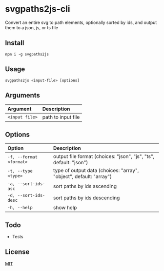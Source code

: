 # svgpaths2js-cli

Convert an entire svg to path elements, optionally sorted by ids, and output them to a json, js, or ts file

## Install

`npm i -g svgpaths2js`

## Usage

`svgpaths2js <input-file> [options]`

## Arguments

| Argument                | Description         |
| :--------------------   | :-----------        |
| `<input file>`          | path to input file  |

## Options

| Option                  | Description                                                        |
| :--------------------   | :-----------                                                       |
| `-f, --format <format>` | output file format (choices: "json", "js", "ts", default: "json")  |
| `-t, --type <type>`     | type of output data (choices: "array", "object", default: "array") |
| `-a, --sort-ids-asc`    | sort paths by ids ascending                                        |
| `-d, --sort-ids-desc`   | sort paths by ids descending                                       |
| `-h, --help`            | show help                                                          |

## Todo
- Tests

## License

[MIT](LICENSE)